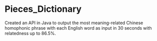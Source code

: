 # Pieces_Dictionary
Created an API in Java to output the most meaning-related Chinese homophonic phrase with each English word as input in 30 seconds with relatedness up to 86.5%.
